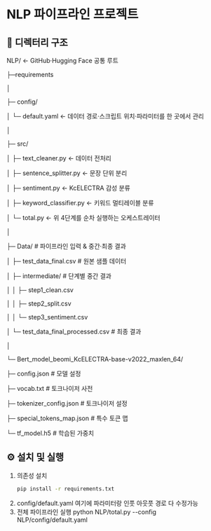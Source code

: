 # NLP 파이프라인 프로젝트

## 📁 디렉터리 구조
NLP/    ← GitHub·Hugging Face 공통 루트

├─requirements

│

├─ config/


│   └─ default.yaml             ← 데이터 경로·스크립트 위치·파라미터를 한 곳에서 관리

│


├─ src/

│   ├─ text_cleaner.py               ← 데이터 전처리

│   ├─ sentence_splitter.py      ← 문장 단위 분리

│   ├─ sentiment.py                    ← KcELECTRA 감성 분류

│   ├─ keyword_classifier.py    ← 키워드 멀티레이블 분류

│   └─ total.py                              ← 위 4단계를 순차 실행하는 오케스트레이터

│

├─ Data/                                 # 파이프라인 입력 & 중간·최종 결과

│   ├─ test_data_final.csv               # 원본 샘플 데이터

│   ├─ intermediate/                     # 단계별 중간 결과

│   │   ├─ step1_clean.csv

│   │   ├─ step2_split.csv

│   │   └─ step3_sentiment.csv

│   └─ test_data_final_processed.csv     # 최종 결과

│

└─ Bert_model_beomi_KcELECTRA-base-v2022_maxlen_64/

├─ config.json                       # 모델 설정

├─ vocab.txt                         # 토크나이저 사전

├─ tokenizer_config.json             # 토크나이저 설정

├─ special_tokens_map.json           # 특수 토큰 맵

└─ tf_model.h5                       # 학습된 가중치



## ⚙️ 설치 및 실행
1. 의존성 설치  
   ```bash
   pip install -r requirements.txt

  2. config/default.yaml 여기에 파라미터랑 인풋 아웃풋 경로 다 수정가능
  3. 전체 파이프라인 실행
     python NLP/total.py --config NLP/config/default.yaml
